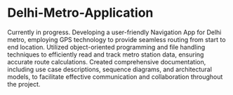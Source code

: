 # Delhi-Metro-Application
Currently in progress.
Developing a user-friendly Navigation App for Delhi metro, employing GPS technology to provide seamless routing from start to end location.
Utilized object-oriented programming and file handling techniques to efficiently read and track metro station data, ensuring accurate route calculations.
Created comprehensive documentation, including use case descriptions, sequence diagrams, and architectural models, to facilitate effective communication and collaboration throughout the project.
